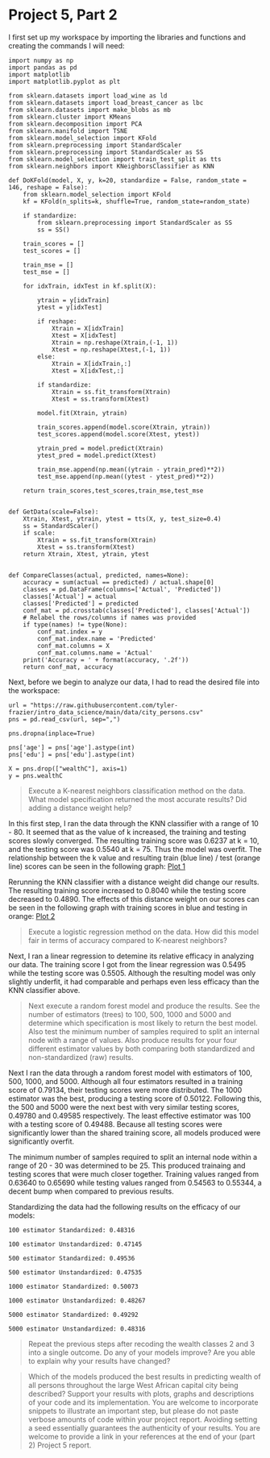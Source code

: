 # Project 5, Part 2

I first set up my workspace by importing the libraries and functions and creating the commands I will need:
```
import numpy as np
import pandas as pd
import matplotlib
import matplotlib.pyplot as plt

from sklearn.datasets import load_wine as ld
from sklearn.datasets import load_breast_cancer as lbc
from sklearn.datasets import make_blobs as mb
from sklearn.cluster import KMeans
from sklearn.decomposition import PCA
from sklearn.manifold import TSNE
from sklearn.model_selection import KFold
from sklearn.preprocessing import StandardScaler
from sklearn.preprocessing import StandardScaler as SS
from sklearn.model_selection import train_test_split as tts
from sklearn.neighbors import KNeighborsClassifier as KNN

def DoKFold(model, X, y, k=20, standardize = False, random_state = 146, reshape = False):
    from sklearn.model_selection import KFold
    kf = KFold(n_splits=k, shuffle=True, random_state=random_state)

    if standardize:
        from sklearn.preprocessing import StandardScaler as SS
        ss = SS()

    train_scores = []
    test_scores = []

    train_mse = []
    test_mse = []

    for idxTrain, idxTest in kf.split(X):
        
        ytrain = y[idxTrain]
        ytest = y[idxTest]
            
        if reshape:
            Xtrain = X[idxTrain]
            Xtest = X[idxTest]
            Xtrain = np.reshape(Xtrain,(-1, 1))
            Xtest = np.reshape(Xtest,(-1, 1))
        else:
            Xtrain = X[idxTrain,:]
            Xtest = X[idxTest,:]

        if standardize:
            Xtrain = ss.fit_transform(Xtrain)
            Xtest = ss.transform(Xtest)

        model.fit(Xtrain, ytrain)

        train_scores.append(model.score(Xtrain, ytrain))
        test_scores.append(model.score(Xtest, ytest))

        ytrain_pred = model.predict(Xtrain)
        ytest_pred = model.predict(Xtest)

        train_mse.append(np.mean((ytrain - ytrain_pred)**2))
        test_mse.append(np.mean((ytest - ytest_pred)**2))

    return train_scores,test_scores,train_mse,test_mse


def GetData(scale=False):
    Xtrain, Xtest, ytrain, ytest = tts(X, y, test_size=0.4)
    ss = StandardScaler()
    if scale:
        Xtrain = ss.fit_transform(Xtrain)
        Xtest = ss.transform(Xtest)
    return Xtrain, Xtest, ytrain, ytest


def CompareClasses(actual, predicted, names=None):
    accuracy = sum(actual == predicted) / actual.shape[0]
    classes = pd.DataFrame(columns=['Actual', 'Predicted'])
    classes['Actual'] = actual
    classes['Predicted'] = predicted
    conf_mat = pd.crosstab(classes['Predicted'], classes['Actual'])
    # Relabel the rows/columns if names was provided
    if type(names) != type(None):
        conf_mat.index = y
        conf_mat.index.name = 'Predicted'
        conf_mat.columns = X
        conf_mat.columns.name = 'Actual'
    print('Accuracy = ' + format(accuracy, '.2f'))
    return conf_mat, accuracy
```

Next, before we begin to analyze our data, I had to read the desired file into the workspace:
```
url = "https://raw.githubusercontent.com/tyler-frazier/intro_data_science/main/data/city_persons.csv"
pns = pd.read_csv(url, sep=",")

pns.dropna(inplace=True)

pns['age'] = pns['age'].astype(int)
pns['edu'] = pns['edu'].astype(int)

X = pns.drop(["wealthC"], axis=1)
y = pns.wealthC
```


> Execute a K-nearest neighbors classification method on the data. What model specification returned the most accurate results? Did adding a distance weight help?

In this first step, I ran the data through the KNN classifier with a range of 10 - 80. It seemed that as the value of k increased, the training and testing scores slowly converged. The resulting training score was 0.6237 at k = 10, and the testing score was 0.5540 at k = 75. Thus the model was overfit. 
The relationship between the k value and resulting train (blue line) / test (orange line) scores can be seen in the following graph: [Plot 1](rplot1.png)

Rerunning the KNN classifier with a distance weight did change our results. The resulting training score increased to 0.8040 while the testing score decreased to 0.4890. The effects of this distance weight on our scores can be seen in the following graph with training scores in blue and testing in orange: [Plot 2](rplot2.png)


> Execute a logistic regression method on the data. How did this model fair in terms of accuracy compared to K-nearest neighbors?

Next, I ran a linear regression to detemine its relative efficacy in analyzing our data. The training score I got from the linear regression was 0.5495 while the testing score was 0.5505. Although the resulting model was only slightly underfit, it had comparable and perhaps even less efficacy than the KNN classifier above.


> Next execute a random forest model and produce the results. See the number of estimators (trees) to 100, 500, 1000 and 5000 and determine which specification is most likely to return the best model. Also test the minimum number of samples required to split an internal node with a range of values. Also produce results for your four different estimator values by both comparing both standardized and non-standardized (raw) results.

Next I ran the data through a random forest model with estimators of 100, 500, 1000, and 5000. Although all four estimators resulted in a training score of 0.79134, their testing scores were more distributed. The 1000 estimator was the best, producing a testing score of 0.50122. Following this, the 500 and 5000 were the next best with very similar testing scores, 0.49780 and 0.49585 respectively. The least effective estimator was 100 with a testing score of 0.49488. Because all testing scores were significantly lower than the shared training score, all models produced were significantly overfit.

The minimum number of samples required to split an internal node within a range of 20 - 30 was determined to be 25. This produced trainaing and testing scores that were much closer together. Training values ranged from 0.63640 to 0.65690 while testing values ranged from 0.54563 to 0.55344, a decent bump when compared to previous results.

Standardizing the data had the following results on the efficacy of our models:

    100 estimator Standardized: 0.48316
    
    100 estimator Unstandardized: 0.47145
    
    500 estimator Standardized: 0.49536
    
    500 estimator Unstandardized: 0.47535
    
    1000 estimator Standardized: 0.50073
    
    1000 estimator Unstandardized: 0.48267
    
    5000 estimator Standardized: 0.49292
    
    5000 estimator Unstandardized: 0.48316


> Repeat the previous steps after recoding the wealth classes 2 and 3 into a single outcome. Do any of your models improve? Are you able to explain why your results have changed?

> Which of the models produced the best results in predicting wealth of all persons throughout the large West African capital city being described? Support your results with plots, graphs and descriptions of your code and its implementation. You are welcome to incorporate snippets to illustrate an important step, but please do not paste verbose amounts of code within your project report. Avoiding setting a seed essentially guarantees the authenticity of your results. You are welcome to provide a link in your references at the end of your (part 2) Project 5 report.
